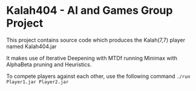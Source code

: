 # Kalah404 - AI and Games Group Project

<p>This project contains source code which produces the Kalah(7,7) player named Kalah404.jar</p>
<p>It makes use of Iterative Deepening with MTDf running Minimax with AlphaBeta pruning and Heuristics.</p>
<p>To compete players against each other, use the following command <code>./run Player1.jar Player2.jar</code></p>
